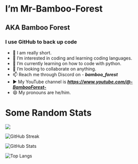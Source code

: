 # I’m Mr-Bamboo-Forest 

## AKA Bamboo Forest

### I use GitHub to back up code 

- 👤 I am really short.
- 👀 I’m interested in coding and learning coding languages.
- 🌱 I’m currently learning on how to code with python.
- 💞️ I’m looking to collaborate on anything. 
- 📫 Reach me through Discord on - ***bamboo_forest***
- ▶️ My YouTube channel is ***https://www.youtube.com/@-BambooForest-***
- 😄 My pronouns are he/him.  

# Some Random Stats

![](https://komarev.com/ghpvc/?username=Mr-Bamboo-Forest&label=MY+PROFILE+VIEWS&color=blue)

![GitHub Streak](http://github-readme-streak-stats.herokuapp.com?user=Mr-Bamboo-Forest&count_private=true&theme=dark)

![GitHub Stats](https://github-readme-stats.vercel.app/api?username=Mr-Bamboo-Forest&theme=dark&count_private=true&hide=contribs&show_icons=true)

![Top Langs](https://github-readme-stats.vercel.app/api/top-langs/?username=Mr-Bamboo-Forest&count_private=true&layout=compact&theme=vision-friendly-dark&langs_count=10)
